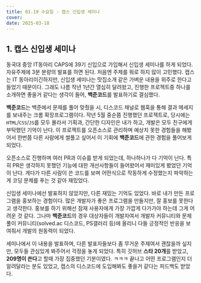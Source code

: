 ```yaml
---
title: 03.19 수요일 - 캡스 신입생 세미나
cover: 
date: 2025-03-18
---
```


## 1. 캡스 신입생 세미나
동국대 중앙 IT동아리 CAPS에 39기 신입으로 가입해서 신입생 세미나를 하게 되었다. 자유주제에 3분 분량의 발표를 하면 된다. 처음엔 주제를 뭐로 하지 많이 고민했다. 캡스는 IT 동아리이긴하지만, 신입생 세미나는 맛집소개 같은 가벼운 내용을 위주로 한다고 들었기 때문이다. 그래도 나름 작년 1년간 열심히 달려왔고, 진행한 프로젝트중 하나를 소개하면 좋을거 같다는 생각이 들어, **백준코드**를 발표하기로 결심했다.

**백준코드**는 백준에서 문제를 풀어 맞췄을 시, 디스코드 채널로 웹훅을 통해 결과 메세지를 보내주는 크롬 확장프로그램이다. 작년 5월 중순쯤 진행했던 프로젝트로, 당시에는 `HTML`/`CSS`/`JS`를 모두 몰라서 기획과, 간단한 디자인은 내가 하고, 개발은 모두 친구에게 부탁했던 기억이 난다. 이 프로젝트를 오픈소스로 관리하며 예상치 못한 경험들을 해봤어서 한번쯤 다른 사람에게 썰풀고 싶어서 이 기회에 **백준코드**에 관한 경험을 풀어보게 되었다.

오픈소스로 진행하며 여러 PR과 이슈를 받게 되었는데, 하나하나가 다 기억이 난다. 특히 PR은 생각하지 못했던 기능에 대한 개선사항들이 들어왔어서 재미있게 봤었던 기억이 난다. 게다가 다른 사람이 쓴 코드를 보며 어떤식으로 작동하게 수정했는지 파악하는게 코딩 문제를 푸는 것 같아 재밌었다. 

신입생 세미나에선 발표하지 않았지만, 다른 재밌는 기억도 있었다. 바로 내가 만든 프로그램을 홍보하는 경험이다. 많은 개발자가 좋은 프로그램을 만들지만, 잘 홍보를 못한다고 생각한다. 홍보를 하기 위해선 잠재 사용자에게 가장 가깝게 다가가야 하는데 그게 어려운 것 같다. 그나마 **백준코드**의 경우 대상자들이 개발자여서 개발자 커뮤니티와 문제풀이 커뮤니티(solved.ac 디스코드, PS갤러리 등)에 올리니 다들 긍정적인 반응을 보여줘서 개발의 원동력이 되었다.

세미나에서 이 내용을 발표하며, 다른 발표자들보다 좀 무거운 주제여서 괜찮을까 싶지만, 모두들 관심있게 봐주어서 걱정을 놓게 되었다. 특히 깃허브 **스타 20개**를 받았고, **209명이 쓴다**고 할때 가장 집중했던 기분이였다. ㅋㅋㅋ 끝나고 어떤 프로그램인지 더 알려달라는 분도 있었고, 캡스의 디스코드에 도입해봐도 좋을거 같다는 피드백도 받았다.
